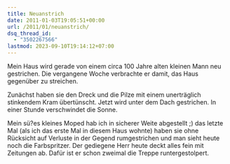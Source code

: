 ```yaml
---
title: Neuanstrich
date: 2011-01-03T19:05:51+00:00
url: /2011/01/neuanstrich/
dsq_thread_id:
  - "3502267566"
lastmod: 2023-09-10T19:14:12+07:00
---
```

Mein Haus wird gerade von einem circa 100 Jahre alten kleinen Mann neu gestrichen. Die vergangene Woche verbrachte er damit, das Haus gegenüber zu streichen.

Zunächst haben sie den Dreck und die Pilze mit einem unerträglich stinkendem Kram übertünscht. Jetzt wird unter dem Dach gestrichen. In einer Stunde verschwindet die Sonne.

Mein sü?es kleines Moped hab ich in sicherer Weite abgestellt ;) das letzte Mal (als ich das erste Mal in diesem Haus wohnte) haben sie ohne Rücksicht auf Verluste in der Gegend rumgestrichen und man sieht heute noch die Farbspritzer. Der gediegene Herr heute deckt alles fein mit Zeitungen ab. Dafür ist er schon zweimal die Treppe runtergestolpert.
